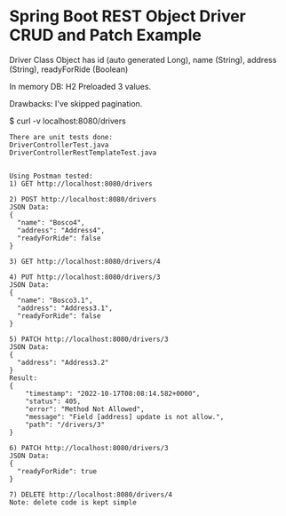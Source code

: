 # Spring Boot REST Object Driver CRUD and Patch Example

Driver Class Object has 
 id (auto generated Long),
 name (String),
 address (String),
 readyForRide (Boolean)
 
In memory DB: H2
Preloaded 3 values.

Drawbacks:
I've skipped pagination.

$ curl -v localhost:8080/drivers
```
There are unit tests done:
DriverControllerTest.java
DriverControllerRestTemplateTest.java


Using Postman tested:
1) GET http://localhost:8080/drivers

2) POST http://localhost:8080/drivers
JSON Data:
{
  "name": "Bosco4",
  "address": "Address4",
  "readyForRide": false
}

3) GET http://localhost:8080/drivers/4

4) PUT http://localhost:8080/drivers/3
JSON Data:
{
  "name": "Bosco3.1",
  "address": "Address3.1",
  "readyForRide": false
}

5) PATCH http://localhost:8080/drivers/3
JSON Data:
{
  "address": "Address3.2"
}
Result:
{
    "timestamp": "2022-10-17T08:08:14.582+0000",
    "status": 405,
    "error": "Method Not Allowed",
    "message": "Field [address] update is not allow.",
    "path": "/drivers/3"
}

6) PATCH http://localhost:8080/drivers/3
JSON Data:
{
  "readyForRide": true
}

7) DELETE http://localhost:8080/drivers/4
Note: delete code is kept simple

